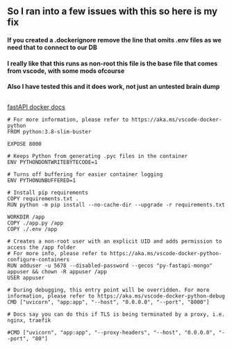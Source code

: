 ## So I ran into a few issues with this so here is my fix

#### If you created a .dockerignore remove the line that omits .env files as we need that to connect to our DB

#### I really like that this runs as non-root this file is the base file that comes from vscode, with some mods ofcourse

#### Also I have tested this and it does work, not just an untested brain dump

##

[fastAPI docker docs](https://fastapi.tiangolo.com/deployment/docker/)


````
# For more information, please refer to https://aka.ms/vscode-docker-python
FROM python:3.8-slim-buster

EXPOSE 8000

# Keeps Python from generating .pyc files in the container
ENV PYTHONDONTWRITEBYTECODE=1

# Turns off buffering for easier container logging
ENV PYTHONUNBUFFERED=1

# Install pip requirements
COPY requirements.txt .
RUN python -m pip install --no-cache-dir --upgrade -r requirements.txt

WORKDIR /app
COPY ./app.py /app
COPY ./.env /app

# Creates a non-root user with an explicit UID and adds permission to access the /app folder
# For more info, please refer to https://aka.ms/vscode-docker-python-configure-containers
RUN adduser -u 5678 --disabled-password --gecos "py-fastapi-mongo" appuser && chown -R appuser /app
USER appuser

# During debugging, this entry point will be overridden. For more information, please refer to https://aka.ms/vscode-docker-python-debug
CMD ["uvicorn", "app:app", "--host", "0.0.0.0", "--port", "8000"]

# Docs say you can do this if TLS is being terminated by a proxy, i.e. nginx, traefik

#CMD ["uvicorn", "app:app", "--proxy-headers", "--host", "0.0.0.0", "--port", "80"]


````
